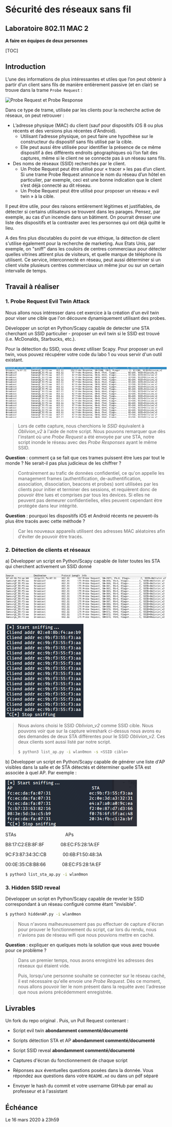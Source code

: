 # Sécurité des réseaux sans fil

## Laboratoire 802.11 MAC 2

__A faire en équipes de deux personnes__

[TOC]

## Introduction

L’une des informations de plus intéressantes et utiles que l’on peut obtenir à partir d’un client sans fils de manière entièrement passive (et en clair) se trouve dans la trame ``Probe Request`` :

![Probe Request et Probe Response](images/probes.png)

Dans ce type de trame, utilisée par les clients pour la recherche active de réseaux, on peut retrouver :

* L’adresse physique (MAC) du client (sauf pour dispositifs iOS 8 ou plus récents et des versions plus récentes d'Android). 
	* Utilisant l’adresse physique, on peut faire une hypothèse sur le constructeur du dispositif sans fils utilisé par la cible.
	* Elle peut aussi être utilisée pour identifier la présence de ce même dispositif à des différents endroits géographiques où l’on fait des captures, même si le client ne se connecte pas à un réseau sans fils.
* Des noms de réseaux (SSID) recherchés par le client.
	* Un Probe Request peut être utilisé pour « tracer » les pas d’un client. Si une trame Probe Request annonce le nom du réseau d’un hôtel en particulier, par exemple, ceci est une bonne indication que le client s’est déjà connecté au dit réseau. 
	* Un Probe Request peut être utilisé pour proposer un réseau « evil twin » à la cible.

Il peut être utile, pour des raisons entièrement légitimes et justifiables, de détecter si certains utilisateurs se trouvent dans les parages. Pensez, par exemple, au cas d'un incendie dans un bâtiment. On pourrait dresser une liste des dispositifs et la contraster avec les personnes qui ont déjà quitté le lieu.

A des fins plus discutables du point de vue éthique, la détection de client s'utilise également pour la recherche de marketing. Aux Etats Unis, par exemple, on "sniff" dans les couloirs de centres commerciaux pour détecter quelles vitrines attirent plus de visiteurs, et quelle marque de téléphone ils utilisent. Ce service, interconnecté en réseau, peut aussi déterminer si un client visite plusieurs centres commerciaux un même jour ou sur un certain intervalle de temps.

## Travail à réaliser

### 1. Probe Request Evil Twin Attack

Nous allons nous intéresser dans cet exercice à la création d'un evil twin pour viser une cible que l'on découvre dynamiquement utilisant des probes.

Développer un script en Python/Scapy capable de detecter une STA cherchant un SSID particulier - proposer un evil twin si le SSID est trouvé (i.e. McDonalds, Starbucks, etc.).

Pour la détection du SSID, vous devez utiliser Scapy. Pour proposer un evil twin, vous pouvez récupérer votre code du labo 1 ou vous servir d'un outil existant.

![](./images/evil1.png)

> Lors de cette capture, nous cherchions le _SSID_ équivalent à _Oblivion_v2_ à l'aide de notre script. Nous pouvons remarquer que dès l'instant où une _Probe Request_ a été envoyée par une STA, notre script inonde le réseau avec des _Probe Responses_ ayant le même SSID.

__Question__ : comment ça se fait que ces trames puissent être lues par tout le monde ? Ne serait-il pas plus judicieux de les chiffrer ?

> Contrairement au trafic de données confidentiel, ce qu'on appelle les management frames (authentification, de-authentification, association, dissociation, beacons et probes) sont utilisées par les clients pour initier et terminer des sessions, et requièrent donc de pouvoir être lues et comprises par tous les devices. Si elles ne peuvent pas demeurer confidentielles, elles peuvent cependant être protégée dans leur intégrité.

__Question__ : pourquoi les dispositifs iOS et Android récents ne peuvent-ils plus être tracés avec cette méthode ?

> Car les nouveaux appareils utilisent des adresses MAC aléatoires afin d'éviter de pouvoir être tracés.


### 2. Détection de clients et réseaux

a) Développer un script en Python/Scapy capable de lister toutes les STA qui cherchent activement un SSID donné

![](images/list_ap_wireshark.png)

![](images/list_ap_script.png)

> Nous avions choisi le SSID _Oblivion_v2_ comme SSID cible. Nous pouvons voir que sur la capture wireshark ci-dessus nous avons eu des demandes de deux STA différentes pour le SSID _Oblivion_v2_. Ces deux clients sont aussi listé par notre script.
>
> ```bash
> $ python3 list_ap.py -i wlan0mon -s <SSID cible>
> ```



b) Développer un script en Python/Scapy capable de générer une liste d'AP visibles dans la salle et de STA détectés et déterminer quelle STA est associée à quel AP. Par exemple :

![](images/list_ap_sta.png)

STAs &nbsp; &nbsp; &nbsp; &nbsp; &nbsp; &nbsp; &nbsp; &nbsp; &nbsp; &nbsp; &nbsp; &nbsp; &nbsp; &nbsp; &nbsp; &nbsp; &nbsp; &nbsp; &nbsp; APs

B8:17:C2:EB:8F:8F &nbsp; &nbsp; &nbsp; &nbsp; &nbsp; &nbsp; 08:EC:F5:28:1A:EF

9C:F3:87:34:3C:CB &nbsp; &nbsp; &nbsp; &nbsp; &nbsp; &nbsp; 00:6B:F1:50:48:3A

00:0E:35:C8:B8:66 &nbsp; &nbsp; &nbsp; &nbsp; &nbsp; &nbsp; 08:EC:F5:28:1A:EF

```bash
$ python3 list_sta_ap.py -i wlan0mon
```



### 3. Hidden SSID reveal

Développer un script en Python/Scapy capable de reveler le SSID correspondant à un réseau configuré comme étant "invisible".

```bash
$ python3 hiddenAP.py -i wlan0mon
```
> Nous n'avons malheureusement pas pu effectuer de capture d'écran pour prouver le fonctionnement du script, car lors du rendu, nous n'avions pas de réseau wifi que nous pouvions mettre en caché.

__Question__ : expliquer en quelques mots la solution que vous avez trouvée pour ce problème ?

> Dans un premier temps, nous avons enregistré les adresses des réseaux qui étaient vide. 
>
> Puis, lorsqu'une personne souhaite se connecter sur le réseau caché, il est nécessaire qu'elle envoie une _Probe Request_. Dès ce moment, nous allons pouvoir lier le nom présent dans la requête avec l'adresse que nous avions précédemment enregistrée.

## Livrables

Un fork du repo original . Puis, un Pull Request contenant :

- Script evil twin __abondamment commenté/documenté__

- Scripts détection STA et AP __abondamment commenté/documenté__

- Script SSID reveal __abondamment commenté/documenté__

- Captures d'écran du fonctionnement de chaque script

-	Réponses aux éventuelles questions posées dans la donnée. Vous répondez aux questions dans votre ```README.md``` ou dans un pdf séparé

-	Envoyer le hash du commit et votre username GitHub par email au professeur et à l'assistant


## Échéance

Le 16 mars 2020 à 23h59
